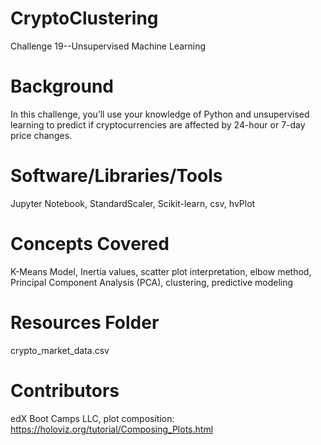 # CryptoClustering
Challenge 19--Unsupervised Machine Learning

# Background
In this challenge, you’ll use your knowledge of Python and unsupervised learning to predict if cryptocurrencies are affected by 24-hour or 7-day price changes.

# Software/Libraries/Tools
Jupyter Notebook, StandardScaler, Scikit-learn, csv, hvPlot

# Concepts Covered
K-Means Model, Inertia values, scatter plot interpretation, elbow method, Principal Component Analysis (PCA), clustering, predictive modeling

# Resources Folder
crypto_market_data.csv

# Contributors
edX Boot Camps LLC, plot composition: https://holoviz.org/tutorial/Composing_Plots.html
